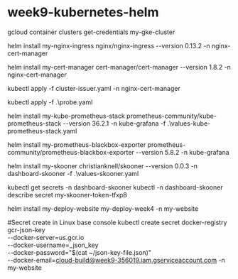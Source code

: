 # week9-kubernetes-helm

gcloud container clusters get-credentials my-gke-cluster

helm install my-nginx-ingress nginx/nginx-ingress --version 0.13.2 -n nginx-cert-manager

helm install my-cert-manager cert-manager/cert-manager --version 1.8.2 -n nginx-cert-manager

kubectl apply -f cluster-issuer.yaml -n nginx-cert-manager

kubectl apply -f .\probe.yaml

helm install my-kube-prometheus-stack prometheus-community/kube-prometheus-stack --version 36.2.1 -n kube-grafana -f .\values-kube-prometheus-stack.yaml

helm install my-prometheus-blackbox-exporter prometheus-community/prometheus-blackbox-exporter --version 5.8.2 -n kube-grafana

helm install my-skooner christianknell/skooner --version 0.0.3 -n dashboard-skooner -f .\values-skooner.yaml

kubectl get secrets -n dashboard-skooner
kubectl -n dashboard-skooner describe secret my-skooner-token-tfxp8

helm install my-deploy-website my-deploy-week4 -n my-website

#Secret create in Linux base console
kubectl create secret docker-registry gcr-json-key \
 --docker-server=us.gcr.io \
 --docker-username=_json_key \
 --docker-password="$(cat ~/json-key-file.json)" \
 --docker-email=cloud-build@week9-356019.iam.gserviceaccount.com -n my-website